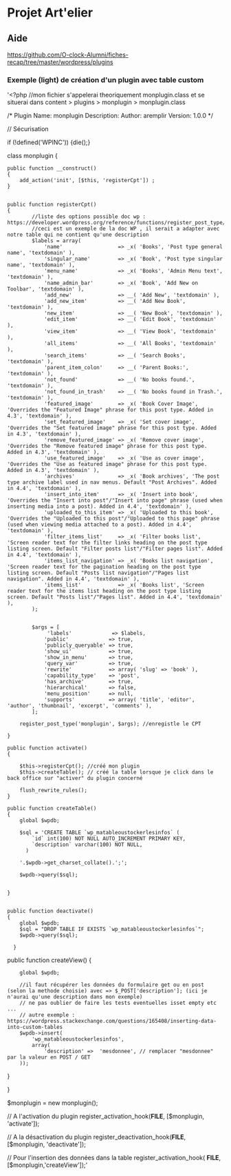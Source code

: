 # Projet Art'elier

## Aide

https://github.com/O-clock-Alumni/fiches-recap/tree/master/wordpress/plugins

### Exemple (light) de création d'un plugin avec table custom

'<?php
//mon fichier s'appelerai theoriquement monplugin.class et se situerai dans content > plugins > monplugin > monplugin.class

/*
Plugin Name: monplugin
Description: 
Author: aremplir
Version: 1.0.0
*/


// Sécurisation

if (!defined('WPINC')) {die();}


class monplugin {

    public function __construct()
    {
        add_action('init', [$this, 'registerCpt']) ;
    }


    public function registerCpt()
    {
            //liste des options possible doc wp : https://developer.wordpress.org/reference/functions/register_post_type/
            //ceci est un exemple de la doc WP , il serait a adapter avec notre table qui ne contient qu'une description
            $labels = array(
                'name'                  => _x( 'Books', 'Post type general name', 'textdomain' ),
                'singular_name'         => _x( 'Book', 'Post type singular name', 'textdomain' ),
                'menu_name'             => _x( 'Books', 'Admin Menu text', 'textdomain' ),
                'name_admin_bar'        => _x( 'Book', 'Add New on Toolbar', 'textdomain' ),
                'add_new'               => __( 'Add New', 'textdomain' ),
                'add_new_item'          => __( 'Add New Book', 'textdomain' ),
                'new_item'              => __( 'New Book', 'textdomain' ),
                'edit_item'             => __( 'Edit Book', 'textdomain' ),
                'view_item'             => __( 'View Book', 'textdomain' ),
                'all_items'             => __( 'All Books', 'textdomain' ),
                'search_items'          => __( 'Search Books', 'textdomain' ),
                'parent_item_colon'     => __( 'Parent Books:', 'textdomain' ),
                'not_found'             => __( 'No books found.', 'textdomain' ),
                'not_found_in_trash'    => __( 'No books found in Trash.', 'textdomain' ),
                'featured_image'        => _x( 'Book Cover Image', 'Overrides the "Featured Image" phrase for this post type. Added in 4.3', 'textdomain' ),
                'set_featured_image'    => _x( 'Set cover image', 'Overrides the "Set featured image" phrase for this post type. Added in 4.3', 'textdomain' ),
                'remove_featured_image' => _x( 'Remove cover image', 'Overrides the "Remove featured image" phrase for this post type. Added in 4.3', 'textdomain' ),
                'use_featured_image'    => _x( 'Use as cover image', 'Overrides the "Use as featured image" phrase for this post type. Added in 4.3', 'textdomain' ),
                'archives'              => _x( 'Book archives', 'The post type archive label used in nav menus. Default "Post Archives". Added in 4.4', 'textdomain' ),
                'insert_into_item'      => _x( 'Insert into book', 'Overrides the "Insert into post"/"Insert into page" phrase (used when inserting media into a post). Added in 4.4', 'textdomain' ),
                'uploaded_to_this_item' => _x( 'Uploaded to this book', 'Overrides the "Uploaded to this post"/"Uploaded to this page" phrase (used when viewing media attached to a post). Added in 4.4', 'textdomain' ),
                'filter_items_list'     => _x( 'Filter books list', 'Screen reader text for the filter links heading on the post type listing screen. Default "Filter posts list"/"Filter pages list". Added in 4.4', 'textdomain' ),
                'items_list_navigation' => _x( 'Books list navigation', 'Screen reader text for the pagination heading on the post type listing screen. Default "Posts list navigation"/"Pages list navigation". Added in 4.4', 'textdomain' ),
                'items_list'            => _x( 'Books list', 'Screen reader text for the items list heading on the post type listing screen. Default "Posts list"/"Pages list". Added in 4.4', 'textdomain' ),
            );

            
            $args = [
                 'labels'             => $labels,
                'public'             => true,
                'publicly_queryable' => true,
                'show_ui'            => true,
                'show_in_menu'       => true,
                'query_var'          => true,
                'rewrite'            => array( 'slug' => 'book' ),
                'capability_type'    => 'post',
                'has_archive'        => true,
                'hierarchical'       => false,
                'menu_position'      => null,
                'supports'           => array( 'title', 'editor', 'author', 'thumbnail', 'excerpt', 'comments' ),
            ];
            
        register_post_type('monplugin', $args); //enregistle le CPT

    }

    public function activate()
    {
       
        $this->registerCpt(); //créé mon plugin
        $this->createTable(); // créé la table lorsque je click dans le back office sur "activer" du plugin concerné 

        flush_rewrite_rules();
    }

    public function createTable()
    {
        global $wpdb;
        
        $sql = 'CREATE TABLE `wp_matableoustockerlesinfos` (
            `id` int(100) NOT NULL AUTO_INCREMENT PRIMARY KEY,
            `description` varchar(100) NOT NULL,
          )
        
        '.$wpdb->get_charset_collate().';';
        
        $wpdb->query($sql);

       
    }


    public function deactivate()
    {
        global $wpdb;
        $sql = "DROP TABLE IF EXISTS `wp_matableoustockerlesinfos`";
        $wpdb->query($sql);

      }
  
  
   
public function createView() 
{

        global $wpdb;

        //il faut récupérer les données du formulaire get ou en post (selon la methode choisie) avec => $_POST['description']; (ici je n'aurai qu'une description dans mon exemple)
        // ne pas oublier de faire les tests eventuelles isset empty etc ...
        // autre exemple : https://wordpress.stackexchange.com/questions/165408/inserting-data-into-custom-tables
        $wpdb->insert(
            'wp_matableoustockerlesinfos', 
            array(
                'description' =>  'mesdonnee', // remplacer "mesdonnee" par la valeur en POST / GET 
        ));
}


}     

$monplugin = new monplugin();

// A l'activation du plugin
register_activation_hook(__FILE__, [$monplugin, 'activate']);

// A la désactivation du plugin
register_deactivation_hook(__FILE__, [$monplugin, 'deactivate']);

// Pour l'insertion des données dans la table
register_activation_hook( __FILE__, [$monplugin,'createView']);'
